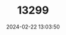 ---
title: "13299"
category: "Micrarionta facta"
draft: false
date: 2024-02-22 13:03:50
languages:
  English: ["Concentrated Snail", "Santa Barbara Island Snail"]
---
